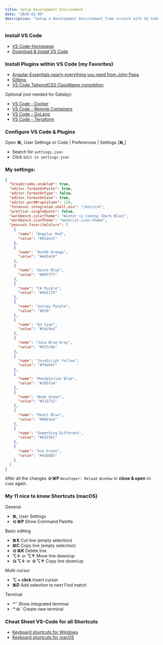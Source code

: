 ```yaml
---
title: Setup Development Environment
date: "2020-01-09"
description: "Setup a Development Environment from scratch with VS Code"
---
```


### Install VS Code

- [VS Code-Homepage](https://code.visualstudio.com/)
- [Download & Install VS Code](https://code.visualstudio.com/#alt-downloads)

### Install Plugins within VS Code (my Favorites)

- [Angular-Essentials nearly everything you need from John Papa](https://marketplace.visualstudio.com/items?itemName=johnpapa.angular-essentials)
- [Gitlens](https://marketplace.visualstudio.com/items?itemName=eamodio.gitlens)
- [VS Code TailwindCSS ClassName completion](https://marketplace.visualstudio.com/items?itemName=bradlc.vscode-tailwindcss)

Optional (not needed for Gatsby):

- [VS Code - Docker](https://marketplace.visualstudio.com/items?itemName=ms-azuretools.vscode-docker)
- [VS Code - Remote Containers](https://marketplace.visualstudio.com/items?itemName=ms-vscode-remote.remote-containers)
- [VS Code - GoLang](https://marketplace.visualstudio.com/items?itemName=ms-vscode.Go)
- [VS Code - Terraform](https://marketplace.visualstudio.com/items?itemName=mauve.terraform)

### Configure VS Code & Plugins

Open **⌘,** User Settings or Code | Preferences | Settings [**⌘,**]

- Search for `settings.json`
- Click `Edit in settings.json`

### My settings:

```json
{
  "breadcrumbs.enabled": true,
  "editor.formatOnPaste": true,
  "editor.formatOnType": false,
  "editor.formatOnSave": true,
  "editor.wordWrapColumn": 120,
  "terminal.integrated.shell.osx": "/bin/zsh",
  "prettier.singleQuote": false,
  "workbench.colorTheme": "Winter is Coming (Dark Blue)",
  "workbench.iconTheme": "material-icon-theme",
  "peacock.favoriteColors": [
    {
      "name": "Angular Red",
      "value": "#b52e31"
    },
    {
      "name": "Auth0 Orange",
      "value": "#eb5424"
    },
    {
      "name": "Azure Blue",
      "value": "#007fff"
    },
    {
      "name": "C# Purple",
      "value": "#68217A"
    },
    {
      "name": "Gatsby Purple",
      "value": "#639"
    },
    {
      "name": "Go Cyan",
      "value": "#5dc9e2"
    },
    {
      "name": "Java Blue-Gray",
      "value": "#557c9b"
    },
    {
      "name": "JavaScript Yellow",
      "value": "#f9e64f"
    },
    {
      "name": "Mandalorian Blue",
      "value": "#1857a4"
    },
    {
      "name": "Node Green",
      "value": "#215732"
    },
    {
      "name": "React Blue",
      "value": "#00b3e6"
    },
    {
      "name": "Something Different",
      "value": "#832561"
    },
    {
      "name": "Vue Green",
      "value": "#42b883"
    }
  ]
}
```

After all the changes **⇧⌘P** `Developer: Reload Window` or **close & open** `VS Code` again.

### My 11 nice to know Shortcuts (macOS)

General

- **⌘,** User Settings
- **⇧⌘P** Show Command Palette

Basic editing

- **⌘X** Cut line (empty selection)
- **⌘C** Copy line (empty selection)
- **⇧⌘K** Delete line
- **⌥↓** or **⌥↑** Move line down/up
- **⇧⌥↓** or **⇧⌥↑** Copy line down/up

Multi-cursor

- **⌥ + click** Insert cursor
- **⌘D** Add selection to next Find match

Terminal

- **⌃`** Show integrated terminal
- **⌃⇧`** Create new terminal

### Cheat Sheet VS-Code for all Shortcuts

- [Keyboard shortcuts for Windows](https://code.visualstudio.com/shortcuts/keyboard-shortcuts-windows.pdf)
- [Keyboard shortcuts for macOS](https://code.visualstudio.com/shortcuts/keyboard-shortcuts-macos.pdf)

